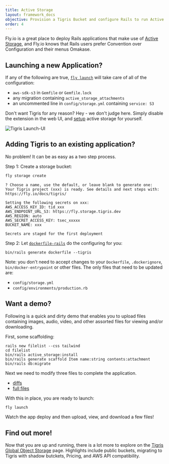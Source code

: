 ```yaml
---
title: Active Storage
layout: framework_docs
objective: Provision a Tigris Bucket and configure Rails to run Active Storage.
order: 4
---
```


Fly.io is a great place to deploy Rails applications that make use of [Active Storage](https://edgeguides.rubyonrails.org/active_storage_overview.html), and  Fly.io knows that Rails users prefer Convention over Configuration and their menus Omakase.

## Launching a new Application?

If any of the following are true, [`fly launch`](/docs/flyctl/launch/) will take care of all of the configuration:

 * `aws-sdk-s3` in `Gemfile` or `Gemfile.lock`
 * any migration containing `active_storage_attachments`
 * an uncommented line in `config/storage.yml` containing `service: S3`

Don't want Tigris for any reason?  Hey - we don't judge here.  Simply disable the extension in the web UI, and [setup](https://edgeguides.rubyonrails.org/active_storage_overview.html#setup) active storage for yourself.

![Tigris Launch-UI](/docs/images/tigris-launch-ui.png)

## Adding Tigris to an existing application?

No problem!  It can be as easy as a two step process.  

Step 1: Create a storage bucket:

```cmd
fly storage create
```
```output
? Choose a name, use the default, or leave blank to generate one: 
Your Tigris project (xxx) is ready. See details and next steps with: https://fly.io/docs/tigris/

Setting the following secrets on xxx:
AWS_ACCESS_KEY_ID: tid_xxx
AWS_ENDPOINT_URL_S3: https://fly.storage.tigris.dev
AWS_REGION: auto
AWS_SECRET_ACCESS_KEY: tsec_xxxxx
BUCKET_NAME: xxx

Secrets are staged for the first deployment
```

Step 2: Let [`dockerfile-rails`](https://github.com/fly-apps/dockerfile-rails?tab=readme-ov-file#overview) do the configuring for you:

```
bin/rails generate dockerfile --tigris
```

Note: you don't need to accept changes to your `Dockerfile`, `.dockerignore`,
`bin/docker-entrypoint` or other files.  The only files that need to be updated are:

  * `config/storage.yml`
  * `config/environments/production.rb`

## Want a demo?

Following is a quick and dirty demo that enables you to upload files containing images, audio, video, and other assorted files for viewing and/or downloading.

First, some scaffolding:

```
rails new filelist --css tailwind
cd filelist
bin/rails active_storage:install
bin/rails generate scaffold Item name:string contents:attachment
bin/rails db:migrate
```

Next we need to modify three files to complete the application.

  * [diffs](https://gist.github.com/rubys/20ea2562b9e7d23e3f01a6852f30d731)
  * [full files](https://gist.github.com/rubys/c9f0e28727b58365477ce2b858f26355)

With this in place, you are ready to launch:

```bash
fly launch
```

Watch the app deploy and then upload, view, and download a few files!

## Find out more!

Now that you are up and running, there is a lot more to explore on the [Tigris Global Object Storage](https://fly.io/docs/tigris/) page. Highlights include public buckets, migrating to Tigris with shadow butckets, Pricing, and AWS API compatibility.